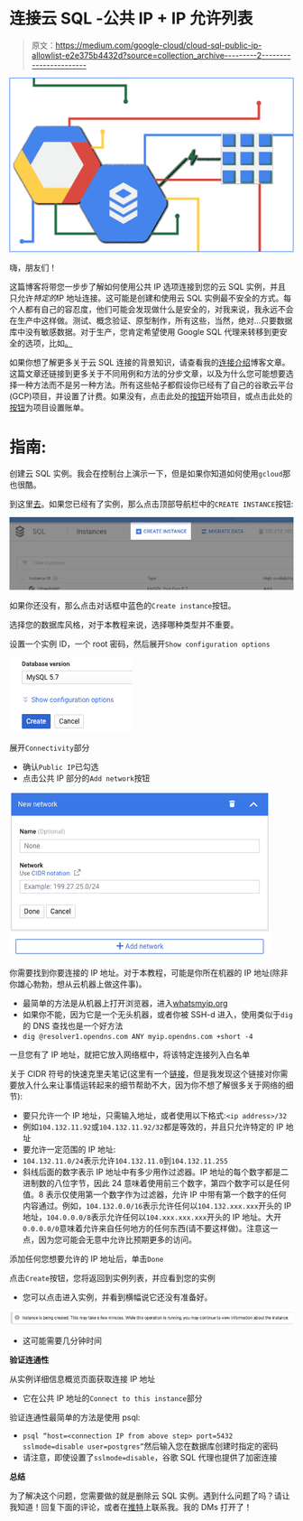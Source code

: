 # 连接云 SQL -公共 IP + IP 允许列表

> 原文：<https://medium.com/google-cloud/cloud-sql-public-ip-allowlist-e2e375b4432d?source=collection_archive---------2----------------------->

![](img/23ae89e680f61cca63c0c7af884f9bfd.png)

嗨，朋友们！

这篇博客将带您一步步了解如何使用公共 IP 选项连接到您的云 SQL 实例，并且只允许*特定的*IP 地址连接。这可能是创建和使用云 SQL 实例最不安全的方式。每个人都有自己的容忍度，他们可能会发现做什么是安全的，对我来说，我永远不会在生产中这样做。测试、概念验证、原型制作，所有这些，当然，绝对…只要数据库中没有敏感数据。对于生产，您肯定希望使用 Google SQL 代理来转移到更安全的选项，比如[。](/@GabeWeiss/cloud-sql-public-ip-proxy-5513f59e5a9e)

如果你想了解更多关于云 SQL 连接的背景知识，请查看我的[连接介绍](/@GabeWeiss/connecting-google-cloud-sql-94025ba27071)博客文章。这篇文章还链接到更多关于不同用例和方法的分步文章，以及为什么您可能想要选择一种方法而不是另一种方法。所有这些帖子都假设你已经有了自己的谷歌云平台(GCP)项目，并设置了计费。如果没有，点击此处的[按钮](https://console.cloud.google.com/freetrial)开始项目，或点击此处的[按钮](https://console.cloud.google.com/billing)为项目设置账单。

# 指南:

创建云 SQL 实例。我会在控制台上演示一下，但是如果你知道如何使用`gcloud`那也很酷。

到这里[去](https://console.cloud.google.com/sql/instances)。如果您已经有了实例，那么点击顶部导航栏中的`CREATE INSTANCE`按钮:

![](img/a60e678e4fe75b9c3493e5db52dc241b.png)

如果你还没有，那么点击对话框中蓝色的`Create instance`按钮。

选择您的数据库风格，对于本教程来说，选择哪种类型并不重要。

设置一个实例 ID，一个 root 密码，然后展开`Show configuration options`

![](img/d24e36b002fee1f5822c132ffbe705f1.png)

展开`Connectivity`部分

*   确认`Public IP`已勾选
*   点击公共 IP 部分的`Add network`按钮

![](img/69940cde7870cc82a2e4b133fddd9fab.png)

你需要找到你要连接的 IP 地址。对于本教程，可能是你所在机器的 IP 地址(除非你雄心勃勃，想从云机器上做这件事)。

*   最简单的方法是从机器上打开浏览器，进入[whatsmyip.org](https://www.whatsmyip.org/)
*   如果你不能，因为它是一个无头机器，或者你被 SSH-d 进入，使用类似于`dig`的 DNS 查找也是一个好方法
*   `dig @resolver1.opendns.com ANY myip.opendns.com +short -4`

一旦您有了 IP 地址，就把它放入网络框中，将该特定连接列入白名单

关于 CIDR 符号的快速克里夫笔记(这里有一个[链接](http://en.wikipedia.org/wiki/Classless_Inter-Domain_Routing#CIDR_notation)，但是我发现这个链接对你需要放入什么来让事情运转起来的细节帮助不大，因为你不想了解很多关于网络的细节):

*   要只允许一个 IP 地址，只需输入地址，或者使用以下格式:`<ip address>/32`
*   例如`104.132.11.92`或`104.132.11.92/32`都是等效的，并且只允许特定的 IP 地址
*   要允许一定范围的 IP 地址:
*   `104.132.11.0/24`表示允许`104.132.11.0`到`104.132.11.255`
*   斜线后面的数字表示 IP 地址中有多少用作过滤器。IP 地址的每个数字都是二进制数的八位字节，因此 24 意味着使用前三个数字，第四个数字可以是任何值。8 表示仅使用第一个数字作为过滤器，允许 IP 中带有第一个数字的任何内容通过。例如，`104.132.0.0/16`表示允许任何以`104.132.xxx.xxx`开头的 IP 地址，`104.0.0.0/8`表示允许任何以`104.xxx.xxx.xxx`开头的 IP 地址。大开`0.0.0.0/0`意味着允许来自任何地方的任何东西(请不要这样做)。注意这一点，因为您可能会无意中允许比预期更多的访问。

添加任何您想要允许的 IP 地址后，单击`Done`

点击`Create`按钮，您将返回到实例列表，并应看到您的实例

*   您可以点击进入实例，并看到横幅说它还没有准备好。

![](img/e3b147f7074ffa54838ae6101b38fb11.png)

*   这可能需要几分钟时间

**验证连通性**

从实例详细信息概览页面获取连接 IP 地址

*   它在公共 IP 地址的`Connect to this instance`部分

验证连通性最简单的方法是使用 psql:

*   `psql “host=<connection IP from above step> port=5432 sslmode=disable user=postgres”`然后输入您在数据库创建时指定的密码
*   请注意，即使设置了`sslmode=disable`，谷歌 SQL 代理也提供了加密连接

**总结**

为了解决这个问题，您需要做的就是删除云 SQL 实例。遇到什么问题了吗？请让我知道！回复下面的评论，或者在[推特](https://twitter.com/GabeWeiss_)上联系我。我的 DMs 打开了！
